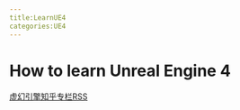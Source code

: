 ```yaml
---
title:LearnUE4
categories:UE4
---
```


# How to learn Unreal Engine 4

[虚幻引擎知乎专栏RSS](https://rss.lilydjwg.me/zhihuzhuanlan/egc-community?pic=cf)

